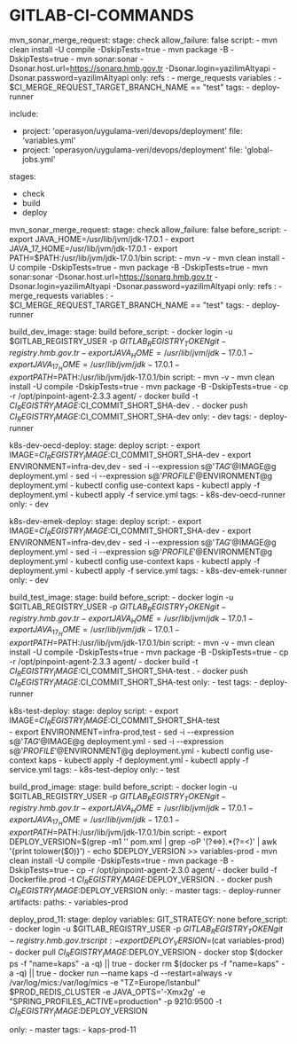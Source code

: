 # GITLAB-CI-COMMANDS
mvn_sonar_merge_request:
  stage: check
  allow_failure: false
  script:
    - mvn clean install -U compile -DskipTests=true
    - mvn package -B -DskipTests=true
    - mvn sonar:sonar -Dsonar.host.url=https://sonarq.hmb.gov.tr  -Dsonar.login=yazilimAltyapi  -Dsonar.password=yazilimAltyapi
  only:
   refs :
     - merge_requests
   variables :
      -  $CI_MERGE_REQUEST_TARGET_BRANCH_NAME == "test"
  tags:
    - deploy-runner


include:
  - project: 'operasyon/uygulama-veri/devops/deployment'
    file: 'variables.yml'
  - project: 'operasyon/uygulama-veri/devops/deployment'
    file: 'global-jobs.yml'

stages:
  - check
  - build
  - deploy

mvn_sonar_merge_request:
  stage: check
  allow_failure: false
  before_script:
    - export JAVA_HOME=/usr/lib/jvm/jdk-17.0.1
    - export JAVA_17_HOME=/usr/lib/jvm/jdk-17.0.1
    - export PATH=$PATH:/usr/lib/jvm/jdk-17.0.1/bin
  script:
    - mvn -v
    - mvn clean install -U compile -DskipTests=true
    - mvn package -B -DskipTests=true
    - mvn sonar:sonar -Dsonar.host.url=https://sonarq.hmb.gov.tr  -Dsonar.login=yazilimAltyapi  -Dsonar.password=yazilimAltyapi
  only:
   refs :
     - merge_requests
   variables :
      -  $CI_MERGE_REQUEST_TARGET_BRANCH_NAME == "test"
  tags:
    - deploy-runner

build_dev_image:
  stage: build
  before_script:
    - docker login -u $GITLAB_REGISTRY_USER -p $GITLAB_REGISTRY_TOKEN git-registry.hmb.gov.tr
    - export JAVA_HOME=/usr/lib/jvm/jdk-17.0.1
    - export JAVA_17_HOME=/usr/lib/jvm/jdk-17.0.1
    - export PATH=$PATH:/usr/lib/jvm/jdk-17.0.1/bin
  script:
    - mvn -v
    - mvn clean install -U compile -DskipTests=true
    - mvn package -B -DskipTests=true
    - cp -r /opt/pinpoint-agent-2.3.3 agent/
    - docker build -t $CI_REGISTRY_IMAGE:$CI_COMMIT_SHORT_SHA-dev .
    - docker push $CI_REGISTRY_IMAGE:$CI_COMMIT_SHORT_SHA-dev
  only:
    - dev
  tags:
    - deploy-runner

k8s-dev-oecd-deploy:
  stage: deploy
  script:
    - export IMAGE=$CI_REGISTRY_IMAGE:$CI_COMMIT_SHORT_SHA-dev
    - export ENVIRONMENT=infra-dev,dev
    - sed -i --expression s@'$TAG'@$IMAGE@g deployment.yml
    - sed -i --expression s@'$PROFILE'@$ENVIRONMENT@g deployment.yml
    - kubectl config use-context kaps
    - kubectl apply -f deployment.yml
    - kubectl apply -f service.yml
  tags:
    - k8s-dev-oecd-runner
  only:
    - dev

k8s-dev-emek-deploy:
  stage: deploy
  script:
    - export IMAGE=$CI_REGISTRY_IMAGE:$CI_COMMIT_SHORT_SHA-dev
    - export ENVIRONMENT=infra-dev,dev
    - sed -i --expression s@'$TAG'@$IMAGE@g deployment.yml
    - sed -i --expression s@'$PROFILE'@$ENVIRONMENT@g deployment.yml
    - kubectl config use-context kaps
    - kubectl apply -f deployment.yml
    - kubectl apply -f service.yml
  tags:
    - k8s-dev-emek-runner
  only:
    - dev

build_test_image:
  stage: build
  before_script:
    - docker login -u $GITLAB_REGISTRY_USER -p $GITLAB_REGISTRY_TOKEN git-registry.hmb.gov.tr
    - export JAVA_HOME=/usr/lib/jvm/jdk-17.0.1
    - export JAVA_17_HOME=/usr/lib/jvm/jdk-17.0.1
    - export PATH=$PATH:/usr/lib/jvm/jdk-17.0.1/bin
  script:
    - mvn -v
    - mvn clean install -U compile -DskipTests=true
    - mvn package -B -DskipTests=true
    - cp -r /opt/pinpoint-agent-2.3.3 agent/
    - docker build -t $CI_REGISTRY_IMAGE:$CI_COMMIT_SHORT_SHA-test .
    - docker push $CI_REGISTRY_IMAGE:$CI_COMMIT_SHORT_SHA-test
  only:
    - test
  tags:
    - deploy-runner

k8s-test-deploy:
  stage: deploy
  script:
    - export IMAGE=$CI_REGISTRY_IMAGE:$CI_COMMIT_SHORT_SHA-test    
    - export ENVIRONMENT=infra-prod,test
    - sed -i --expression s@'$TAG'@$IMAGE@g deployment.yml
    - sed -i --expression s@'$PROFILE'@$ENVIRONMENT@g deployment.yml
    - kubectl config use-context kaps
    - kubectl apply -f deployment.yml
    - kubectl apply -f service.yml
  tags:
    - k8s-test-deploy
  only:
    - test

build_prod_image:
  stage: build
  before_script:
    - docker login -u $GITLAB_REGISTRY_USER -p $GITLAB_REGISTRY_TOKEN git-registry.hmb.gov.tr
    - export JAVA_HOME=/usr/lib/jvm/jdk-17.0.1
    - export JAVA_17_HOME=/usr/lib/jvm/jdk-17.0.1
    - export PATH=$PATH:/usr/lib/jvm/jdk-17.0.1/bin
  script:
    - export DEPLOY_VERSION=$(grep -m1 '<version>' pom.xml | grep -oP  '(?<=>).*(?=<)' | awk '{print tolower($0)}')
    - echo $DEPLOY_VERSION >> variables-prod
    - mvn clean install -U compile -DskipTests=true
    - mvn package -B -DskipTests=true
    - cp -r /opt/pinpoint-agent-2.3.0 agent/
    - docker build -f Dockerfile.prod -t $CI_REGISTRY_IMAGE:$DEPLOY_VERSION .
    - docker push $CI_REGISTRY_IMAGE:$DEPLOY_VERSION
  only:
    - master
  tags:
    - deploy-runner
  artifacts:
    paths:
    - variables-prod

deploy_prod_11:
  stage: deploy
  variables:
    GIT_STRATEGY: none
  before_script:
    - docker login -u $GITLAB_REGISTRY_USER -p $GITLAB_REGISTRY_TOKEN git-registry.hmb.gov.tr
  script: 
    - export DEPLOY_VERSION=$(cat variables-prod)
    - docker pull $CI_REGISTRY_IMAGE:$DEPLOY_VERSION
    - docker stop $(docker ps -f "name=kaps" -a -q) || true
    - docker rm $(docker ps -f "name=kaps" -a -q) || true
    - docker run --name kaps -d --restart=always -v /var/log/mics:/var/log/mics -e "TZ=Europe/Istanbul" $PROD_REDIS_CLUSTER -e JAVA_OPTS='-Xmx2g' -e "SPRING_PROFILES_ACTIVE=production" -p 9210:9500 -t $CI_REGISTRY_IMAGE:$DEPLOY_VERSION

  only:
    - master
  tags:
    - kaps-prod-11
